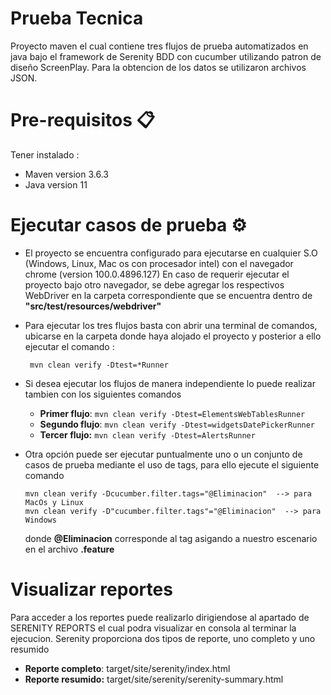 # Prueba Tecnica
Proyecto maven el cual contiene tres flujos de prueba automatizados en java bajo el framework de Serenity BDD con cucumber utilizando patron de diseño ScreenPlay.
Para la obtencion de los datos se utilizaron archivos JSON.


# Pre-requisitos 📋
Tener instalado :
- Maven version 3.6.3
- Java version 11

# Ejecutar casos de prueba ⚙️
- El proyecto se encuentra configurado para ejecutarse en cualquier S.O (Windows, Linux, Mac os con procesador intel) con el navegador chrome (version 100.0.4896.127)
  En caso de requerir ejecutar el proyecto bajo otro navegador, se debe agregar los respectivos WebDriver en la carpeta correspondiente que se encuentra dentro de **"src/test/resources/webdriver"**
- Para ejecutar los tres flujos basta con abrir una terminal de comandos, ubicarse en la carpeta donde haya alojado el proyecto y posterior a ello ejecutar el comando :
  
       mvn clean verify -Dtest=*Runner

- Si desea ejecutar los flujos de manera independiente lo puede realizar tambien con los siguientes comandos

   - **Primer flujo**:  `mvn clean verify -Dtest=ElementsWebTablesRunner`
   - **Segundo flujo**: `mvn clean verify -Dtest=widgetsDatePickerRunner`
   - **Tercer flujo:** `mvn clean verify -Dtest=AlertsRunner`
  

- Otra opción puede ser ejecutar puntualmente uno o un conjunto de casos de prueba mediante el uso de tags, para ello ejecute el siguiente comando

      mvn clean verify -Dcucumber.filter.tags="@Eliminacion"  --> para MacOs y Linux
      mvn clean verify -D"cucumber.filter.tags"="@Eliminacion"  --> para Windows
  
  donde **@Eliminacion** corresponde al tag asigando a nuestro escenario en el archivo **.feature**

# Visualizar reportes
Para acceder a los reportes puede realizarlo dirigiendose al apartado de SERENITY REPORTS el cual podra visualizar en consola al terminar la ejecucion. Serenity proporciona dos tipos de reporte, uno completo y uno resumido

- **Reporte completo**: target/site/serenity/index.html
- **Reporte resumido:** target/site/serenity/serenity-summary.html